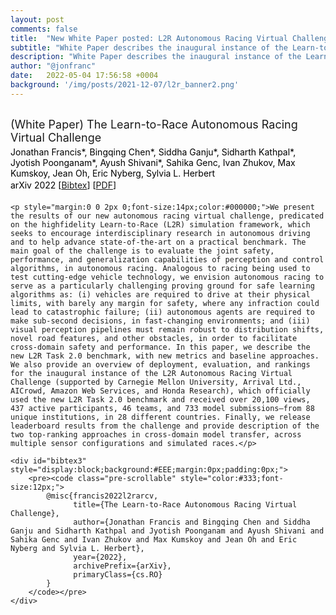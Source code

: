 ```yaml
---
layout: post
comments: false
title:  "New White Paper posted: L2R Autonomous Racing Virtual Challenge"
subtitle: "White Paper describes the inaugural instance of the Learn-to-Race Autonomous Racing Virtual Challenge."
description: "White Paper describes the inaugural instance of the Learn-to-Race Autonomous Racing Virtual Challenge."
author: "@jonfranc"
date:   2022-05-04 17:56:58 +0004
background: '/img/posts/2021-12-07/l2r_banner2.png'
---
```


<div class="container" style="margin-top:30px;margin-bottom:30px;">
    <p style="margin:0 0 4px 0;font-size:18px;">(White Paper) The Learn-to-Race Autonomous Racing Virtual Challenge</p>
    <p style="margin:0 0 2px 0;font-size:14px;color:#000000;">Jonathan Francis*, Bingqing Chen*, Siddha Ganju*, Sidharth Kathpal*, Jyotish Poonganam*, Ayush Shivani*, Sahika Genc, Ivan Zhukov, Max Kumskoy, Jean Oh, Eric Nyberg, Sylvia L. Herbert</p>
    <p style="margin:0 0 20px 0;font-size:14px;color:#000000;">arXiv 2022 [<a href="javascript:void(0)" onclick='toggleVis("bibtex3")'>Bibtex</a>] [<a target="_blank" href="https://learn-to-race.org/assets/papers/l2rarvc_2022_arxiv.pdf">PDF</a>]</p>

    <p style="margin:0 0 2px 0;font-size:14px;color:#000000;">We present the results of our new autonomous racing virtual challenge, predicated on the highfidelity Learn-to-Race (L2R) simulation framework, which seeks to encourage interdisciplinary research in autonomous driving and to help advance state-of-the-art on a practical benchmark. The
    main goal of the challenge is to evaluate the joint safety, performance, and generalization capabilities of perception and control algorithms, in autonomous racing. Analogous to racing being used to test cutting-edge vehicle technology, we envision autonomous racing to serve as a particularly challenging proving ground for safe learning algorithms as: (i) vehicles are required to drive at their physical limits, with barely any margin for safety, where any infraction could lead to catastrophic failure; (ii) autonomous agents are required to make sub-second decisions, in fast-changing environments; and (iii) visual perception pipelines must remain robust to distribution shifts, novel road features, and other obstacles, in order to facilitate cross-domain safety and performance. In this paper, we describe the new L2R Task 2.0 benchmark, with new metrics and baseline approaches. We also provide an overview of deployment, evaluation, and rankings for the inaugural instance of the L2R Autonomous Racing Virtual Challenge (supported by Carnegie Mellon University, Arrival Ltd., AICrowd, Amazon Web Services, and Honda Research), which officially used the new L2R Task 2.0 benchmark and received over 20,100 views, 437 active participants, 46 teams, and 733 model submissions—from 88 unique institutions, in 28 different countries. Finally, we release leaderboard results from the challenge and provide description of the two top-ranking approaches in cross-domain model transfer, across multiple sensor configurations and simulated races.</p>

    <div id="bibtex3" style="display:block;background:#EEE;margin:0px;padding:0px;">
        <pre><code class="pre-scrollable" style="color:#333;font-size:12px;">
            @misc{francis2022l2rarcv,
                  title={The Learn-to-Race Autonomous Racing Virtual Challenge},
                  author={Jonathan Francis and Bingqing Chen and Siddha Ganju and Sidharth Kathpal and Jyotish Poonganam and Ayush Shivani and Sahika Genc and Ivan Zhukov and Max Kumskoy and Jean Oh and Eric Nyberg and Sylvia L. Herbert},
                  year={2022},
                  archivePrefix={arXiv},
                  primaryClass={cs.RO}
            }
        </code></pre>
    </div>
